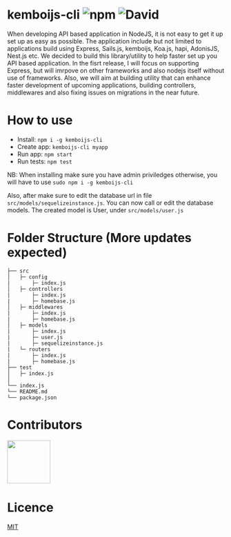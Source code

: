 # kemboijs-cli  ![npm](https://img.shields.io/npm/dt/kemboijs-cli) ![David](https://img.shields.io/david/kemboijs/kemboijs-cli)
When developing API based application in NodeJS, it is not easy to get it up set up as easy as possible. 
The application include but not limited to applications build using Express, Sails.js, kemboijs, Koa.js, hapi, AdonisJS, Nest.js etc. 
We decided to build this library/utility to help faster set up you API based application. 
In the fisrt release, I will focus on supporting Express, but will imrpove on other frameworks and also nodejs itself without use of frameworks. 
Also, we will aim at building utility that can enhance faster development of upcoming applications, building controllers, middlewares and also fixing issues on migrations in the near future.

# How to use

- Install: `npm i -g kemboijs-cli`
- Create app: `kemboijs-cli myapp`
- Run app: `npm start`
- Run tests: `npm test`

NB: When installing make sure you have admin priviledges otherwise, you will have to use `sudo npm i -g kemboijs-cli`

Also, after make sure to edit the database url in file `src/models/sequelizeinstance.js`.
You can now call or edit the database models. The created model is User, under `src/models/user.js`

# Folder Structure (More updates expected)
    ├── src                   
    │   ├─ config  
    |       ├─ index.js
    │   ├─ controllers  
    |       ├─ index.js
    |       ├─ homebase.js
    │   ├─ middlewares      
    |       ├─ index.js  
    |       ├─ homebase.js  
    │   ├─ models          
    |       ├─ index.js
    |       ├─ user.js 
    |       ├─ sequelizeinstance.js 
    |   └─ routers 
    |       ├─ index.js
    |       ├─ homebase.js  
    ├── test                  
    │   ├─ index.js           
    │   
    └── index.js
    └── README.md
    └── package.json

# Contributors
<a href="https://github.com/kemboijs/kemboijs-cli/graphs/contributors">
  <img src="https://contributors-img.firebaseapp.com/image?repo=kemboijs/kemboijs-cli" width="100"/>
</a>

# Licence 

[MIT](https://github.com/kemboijs/kemboijs-cli/blob/master/LICENSE)

